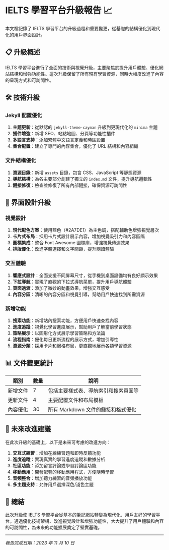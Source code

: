 # IELTS 學習平台升級報告 📈

本文檔記錄了 IELTS 學習平台的升級過程和重要變更，從基礎的結構優化到現代化的用戶界面設計。

## 📋 升級概述

IELTS 學習平台進行了全面的技術與視覺升級，主要聚焦於提升用戶體驗、優化網站結構和增強功能性。這次升級保留了所有現有學習資源，同時大幅度改進了內容的呈現方式和可訪問性。

## 🛠️ 技術升級

### Jekyll 配置優化

1. **主題更新**：從默認的 `jekyll-theme-cayman` 升級到更現代化的 `minima` 主題
2. **插件增強**：新增 SEO、站點地圖、分頁等功能性插件
3. **多語言支持**：添加繁體中文語言定義和時區設置
4. **集合配置**：建立了專門的內容集合，優化了 URL 結構和內容組織

### 文件結構優化

1. **資源目錄**：新增 `assets` 目錄，包含 CSS、JavaScript 等靜態資源
2. **導航結構**：為各主要部分創建了獨立的 `index.md` 文件，提升導航邏輯性
3. **鏈接修復**：檢查並修復了所有內部鏈接，確保資源可訪問性

## 🎨 界面設計升級

### 視覺設計

1. **現代配色方案**：使用藍色（#2A7DE1）為主色調，搭配輔助色增強視覺層次
2. **卡片式布局**：採用卡片式設計展示內容，增加視覺吸引力和內容區隔
3. **圖標集成**：整合 Font Awesome 圖標庫，增強視覺傳達效果
4. **排版優化**：改進字體選擇和文字間距，提升閱讀體驗

### 交互體驗

1. **響應式設計**：全面支援不同屏幕尺寸，從手機到桌面設備均有良好顯示效果
2. **下拉導航**：實現了直觀的下拉式導航菜單，提升用戶導航體驗
3. **頁面過渡**：添加了微妙的動畫效果，增強交互感受
4. **內容分區**：清晰的內容分區和視覺引導，幫助用戶快速找到所需資源

### 新增功能

1. **搜索功能**：新增站內搜索功能，方便用戶快速查找內容
2. **進度追蹤**：視覺化學習進度展示，幫助用戶了解當前學習狀態
3. **策略展示**：以圖形化方式展示學習策略和方法論
4. **流程指南**：優化每日更新流程的展示方式，增加引導性
5. **資源分類**：採用卡片和網格布局，更直觀地展示各類學習資源

## 📊 文件變更統計

| 類別     | 數量 | 說明                                 |
| -------- | ---- | ------------------------------------ |
| 新增文件 | 7    | 包括主要樣式表、導航索引和搜索頁面等 |
| 更新文件 | 4    | 主要配置文件和布局模板               |
| 內容優化 | 30   | 所有 Markdown 文件的鏈接和格式優化   |

## 🚀 未來改進建議

在此次升級的基礎上，以下是未來可考慮的改進方向：

1. **交互式練習**：增加在線練習題和即時反饋功能
2. **進度追蹤**：實現真實的學習進度追蹤和數據分析
3. **社區功能**：添加留言評論或學習討論區功能
4. **移動應用**：開發配套的移動應用程式，方便隨時學習
5. **音頻整合**：增加聽力練習的音頻播放功能
6. **多主題支持**：允許用戶選擇深色/淺色主題

## 📝 總結

此次升級使 IELTS 學習平台從基本的筆記網站轉變為現代化、用戶友好的學習平台。通過優化技術架構、改進視覺設計和增強功能性，大大提升了用戶體驗和內容的可訪問性，為未來的功能擴展奠定了堅實基礎。

---

_報告完成日期：2023 年 11 月 10 日_
